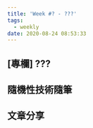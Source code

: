 ```yaml
---
title: 'Week #? - ???'
tags:
  - weekly
date: 2020-08-24 08:53:33
---
```




## [專欄] ???
## 隨機性技術隨筆
## 文章分享